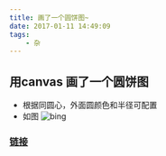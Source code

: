 ```yaml
---
title: 画了一个圆饼图~
date: 2017-01-11 14:49:09
tags:
    - 杂
---
```

## 用canvas 画了一个圆饼图
* 根据同圆心，外面圆颜色和半径可配置
* 如图 
    ![bing](http://thumbnail0.baidupcs.com/thumbnail/97454a5f86c207d435f7ee024705a6a9?fid=1600633756-250528-815870538437704&time=1490756400&rt=pr&sign=FDTAER-DCb740ccc5511e5e8fedcff06b081203-2A%2bOZE%2ft2ixzSlYGbOs4UOX%2bY8Y%3d&expires=8h&chkbd=0&chkv=0&dp-logid=2028491644375096232&dp-callid=0&size=c1366_u768&quality=90)
### [链接](https://github.com/ouxiaohui/piechart)